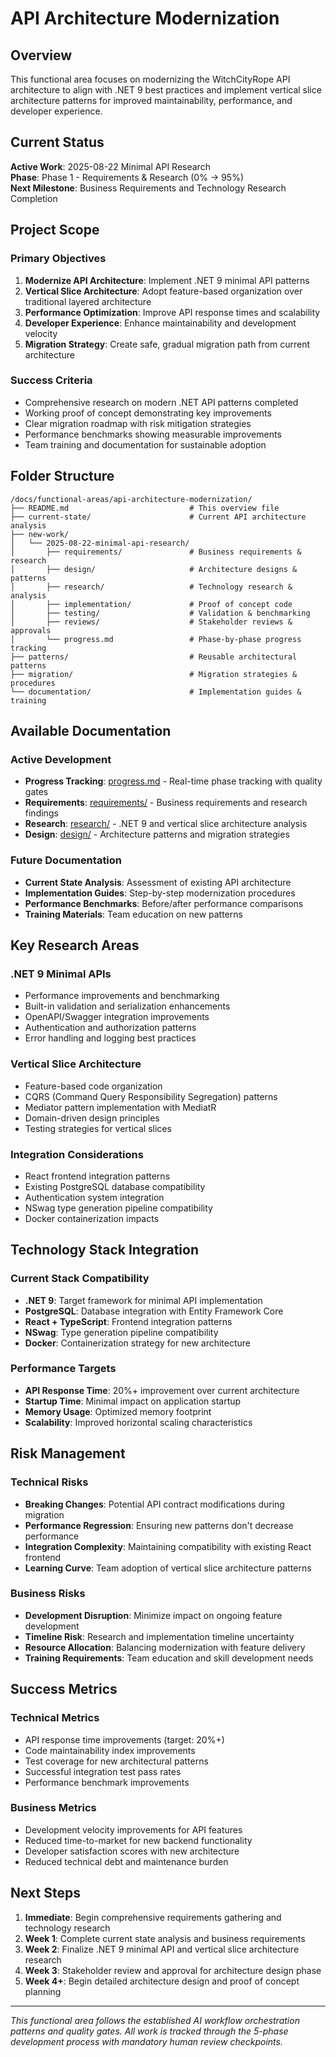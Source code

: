 # API Architecture Modernization

<!-- Last Updated: 2025-08-22 -->
<!-- Version: 1.0 -->
<!-- Owner: Backend Development Team -->
<!-- Status: Active Development -->

## Overview

This functional area focuses on modernizing the WitchCityRope API architecture to align with .NET 9 best practices and implement vertical slice architecture patterns for improved maintainability, performance, and developer experience.

## Current Status

**Active Work**: 2025-08-22 Minimal API Research  
**Phase**: Phase 1 - Requirements & Research (0% → 95%)  
**Next Milestone**: Business Requirements and Technology Research Completion

## Project Scope

### Primary Objectives
1. **Modernize API Architecture**: Implement .NET 9 minimal API patterns
2. **Vertical Slice Architecture**: Adopt feature-based organization over traditional layered architecture  
3. **Performance Optimization**: Improve API response times and scalability
4. **Developer Experience**: Enhance maintainability and development velocity
5. **Migration Strategy**: Create safe, gradual migration path from current architecture

### Success Criteria
- Comprehensive research on modern .NET API patterns completed
- Working proof of concept demonstrating key improvements
- Clear migration roadmap with risk mitigation strategies
- Performance benchmarks showing measurable improvements
- Team training and documentation for sustainable adoption

## Folder Structure

```
/docs/functional-areas/api-architecture-modernization/
├── README.md                           # This overview file
├── current-state/                      # Current API architecture analysis
├── new-work/
│   └── 2025-08-22-minimal-api-research/
│       ├── requirements/               # Business requirements & research
│       ├── design/                     # Architecture designs & patterns
│       ├── research/                   # Technology research & analysis
│       ├── implementation/             # Proof of concept code
│       ├── testing/                    # Validation & benchmarking
│       ├── reviews/                    # Stakeholder reviews & approvals
│       └── progress.md                 # Phase-by-phase progress tracking
├── patterns/                           # Reusable architectural patterns
├── migration/                          # Migration strategies & procedures
└── documentation/                      # Implementation guides & training
```

## Available Documentation

### Active Development
- **Progress Tracking**: [progress.md](./new-work/2025-08-22-minimal-api-research/progress.md) - Real-time phase tracking with quality gates
- **Requirements**: [requirements/](./new-work/2025-08-22-minimal-api-research/requirements/) - Business requirements and research findings
- **Research**: [research/](./new-work/2025-08-22-minimal-api-research/research/) - .NET 9 and vertical slice architecture analysis
- **Design**: [design/](./new-work/2025-08-22-minimal-api-research/design/) - Architecture patterns and migration strategies

### Future Documentation
- **Current State Analysis**: Assessment of existing API architecture
- **Implementation Guides**: Step-by-step modernization procedures
- **Performance Benchmarks**: Before/after performance comparisons
- **Training Materials**: Team education on new patterns

## Key Research Areas

### .NET 9 Minimal APIs
- Performance improvements and benchmarking
- Built-in validation and serialization enhancements
- OpenAPI/Swagger integration improvements
- Authentication and authorization patterns
- Error handling and logging best practices

### Vertical Slice Architecture
- Feature-based code organization
- CQRS (Command Query Responsibility Segregation) patterns
- Mediator pattern implementation with MediatR
- Domain-driven design principles
- Testing strategies for vertical slices

### Integration Considerations
- React frontend integration patterns
- Existing PostgreSQL database compatibility
- Authentication system integration
- NSwag type generation pipeline compatibility
- Docker containerization impacts

## Technology Stack Integration

### Current Stack Compatibility
- **.NET 9**: Target framework for minimal API implementation
- **PostgreSQL**: Database integration with Entity Framework Core
- **React + TypeScript**: Frontend integration patterns
- **NSwag**: Type generation pipeline compatibility
- **Docker**: Containerization strategy for new architecture

### Performance Targets
- **API Response Time**: 20%+ improvement over current architecture
- **Startup Time**: Minimal impact on application startup
- **Memory Usage**: Optimized memory footprint
- **Scalability**: Improved horizontal scaling characteristics

## Risk Management

### Technical Risks
- **Breaking Changes**: Potential API contract modifications during migration
- **Performance Regression**: Ensuring new patterns don't decrease performance
- **Integration Complexity**: Maintaining compatibility with existing React frontend
- **Learning Curve**: Team adoption of vertical slice architecture patterns

### Business Risks
- **Development Disruption**: Minimize impact on ongoing feature development
- **Timeline Risk**: Research and implementation timeline uncertainty
- **Resource Allocation**: Balancing modernization with feature delivery
- **Training Requirements**: Team education and skill development needs

## Success Metrics

### Technical Metrics
- API response time improvements (target: 20%+)
- Code maintainability index improvements
- Test coverage for new architectural patterns
- Successful integration test pass rates
- Performance benchmark improvements

### Business Metrics
- Development velocity improvements for API features
- Reduced time-to-market for new backend functionality
- Developer satisfaction scores with new architecture
- Reduced technical debt and maintenance burden

## Next Steps

1. **Immediate**: Begin comprehensive requirements gathering and technology research
2. **Week 1**: Complete current state analysis and business requirements
3. **Week 2**: Finalize .NET 9 minimal API and vertical slice architecture research
4. **Week 3**: Stakeholder review and approval for architecture design phase
5. **Week 4+**: Begin detailed architecture design and proof of concept planning

---

*This functional area follows the established AI workflow orchestration patterns and quality gates. All work is tracked through the 5-phase development process with mandatory human review checkpoints.*